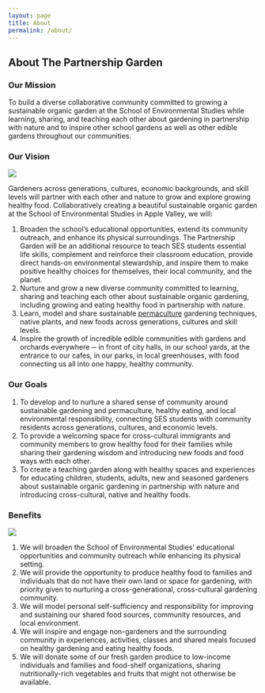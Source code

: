 ```yaml
---
layout: page
title: About
permalink: /about/
---
```


<h2>About The Partnership Garden</h2>

<a name='mission'></a>
<h3>Our Mission</h3>
<p>To build a diverse collaborative community committed to growing a sustainable organic garden at the School of Environmental Studies while learning, sharing, and teaching each other about gardening in partnership with nature and to inspire other school gardens as well as other edible gardens throughout our communities.</p>

<a name='vision'></a>
<h3>Our Vision</h3>
<div class='imgdiv'>
<img src='{{site_url}}/images/girlGardening.jpg' />
</div>
<p>Gardeners across generations, cultures, economic backgrounds, and skill levels will partner with each other and nature to grow and explore growing healthy food. Collaboratively creating a beautiful sustainable organic garden at the School of Environmental Studies in Apple Valley, we will:
<ol>
<li>Broaden the school’s educational opportunities, extend its community outreach, and enhance its physical surroundings. The Partnership Garden will be an additional resource to teach SES students essential life skills, complement and reinforce their classroom education, provide direct hands-on environmental stewardship, and inspire them to make positive healthy choices for themselves, their local community, and the planet.</li>
<li>Nurture and grow a new diverse community committed to learning, sharing and teaching each other about sustainable organic gardening, including growing and eating healthy food in partnership with nature.</li>
<li>Learn, model and share sustainable <a href='{{site_url}}/resources/'>permaculture</a> gardening techniques, native plants, and new foods across generations, cultures and skill levels.</li>
<li>Inspire the growth of incredible edible communities with gardens and orchards everywhere ─ in front of city halls, in our school yards, at the entrance to our cafes, in our parks, in local greenhouses, with food connecting us all into one happy, healthy community.</li>

</ol>

</p>

<a name='goals'></a>
<h3>Our Goals</h3>
<p><ol>
<li>To develop and to nurture a shared sense of community around sustainable gardening and permaculture, healthy eating, and local environmental responsibility, connecting SES students with community residents across generations, cultures, and economic levels.</li>
<li>To provide a welcoming space for cross-cultural immigrants and community members to grow healthy food for their families while sharing their gardening wisdom and introducing new foods and food ways with each other.</li>
<li>To create a teaching garden along with healthy spaces and experiences for educating children, students, adults, new and seasoned gardeners about sustainable organic gardening in partnership with nature and introducing cross-cultural, native and healthy foods.</li>
</ol></p>

<a name='benefits'></a>
<h3>Benefits</h3>

<div class='imgdiv'><img src='{{site_url}}/images/zucchini-harvest.jpg' /></div>

<p><ol>
<li>We will broaden the School of Environmental Studies’ educational opportunities and community outreach while enhancing its physical setting.</li>
<li>We will provide the opportunity to produce healthy food to families and individuals that do not have their own land or space for gardening, with priority given to nurturing a cross-generational, cross-cultural gardening community.</li>
<li>We will model personal self-sufficiency and responsibility for improving and sustaining our shared food sources, community resources, and local environment.</li>
<li>We will inspire and engage non-gardeners and the surrounding community in experiences, activities, classes and shared meals focused on healthy gardening and eating healthy foods.</li>
<li>We will donate some of our fresh garden produce to low-income individuals and families and food-shelf organizations, sharing nutritionally-rich vegetables and fruits that might not otherwise be available. </li>
</ol></p>


